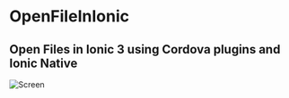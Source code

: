 # OpenFileInIonic

## Open Files in Ionic 3 using Cordova plugins and Ionic Native

![Screen](/src/assets/imgs/openfileinionic.png)